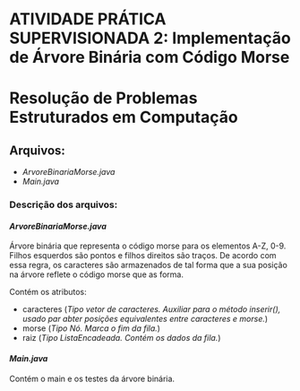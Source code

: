 
# ATIVIDADE PRÁTICA SUPERVISIONADA 2: Implementação de Árvore Binária com Código Morse
# Resolução de Problemas Estruturados em Computação

## Arquivos:

- *ArvoreBinariaMorse.java*
- *Main.java*

### Descrição dos arquivos:


#### *ArvoreBinariaMorse.java*

Árvore binária que representa o código morse para os elementos A-Z, 0-9. Filhos esquerdos são pontos e filhos direitos são traços. De acordo com essa regra, os caracteres são armazenados de tal forma que a sua posição na árvore reflete o código morse que as forma.

Contém os atributos:
- caracteres (_Tipo vetor de caracteres. Auxiliar para o método _inserir()_, usado par abter posições equivalentes entre *caracteres* e _morse_._) 
- morse (_Tipo Nó. Marca o fim da fila._)
- raiz (_Tipo ListaEncadeada. Contém os dados da fila._)


#### *Main.java*

Contém o main e os testes da árvore binária.
